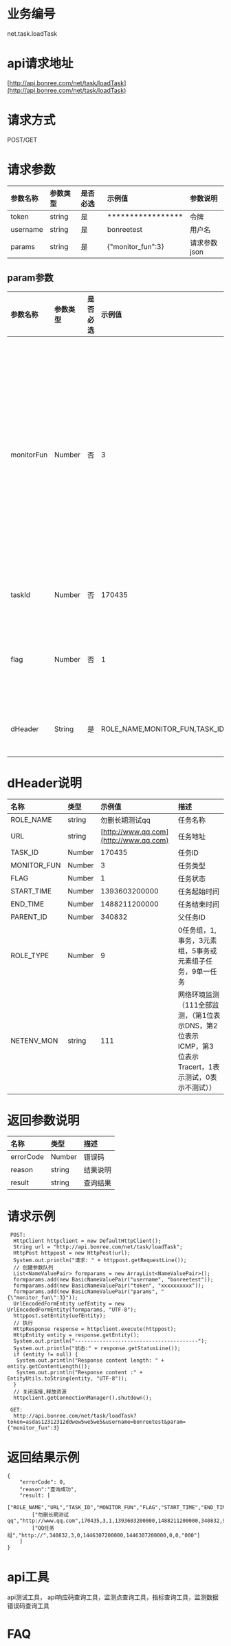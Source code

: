 # **业务编号**

net.task.loadTask

# **api请求地址**

[http://api.bonree.com/net/task/loadTask](http://api.bonree.com/net/task/loadTask)

# **请求方式**

POST/GET

# **请求参数**

| 参数名称 | 参数类型 | 是否必选 | 示例值 | 参数说明 |
| :--- | :--- | :--- | :--- | :--- |
| token | string | 是 | \*\*\*\*\*\*\*\*\*\*\*\*\*\*\*\*\* | 令牌 |
| username | string | 是 | bonreetest | 用户名 |
| params | string | 是 | {"monitor\_fun":3} | 请求参数json |

## **param参数**

| 参数名称 | 参数类型 | 是否必选 | 示例值 | 参数说明 |
| :--- | :--- | :--- | :--- | :--- |
| monitorFun | Number | 否 | 3 | 任务类型(多个","分割)0-网络 3-浏览 4-传输 5-流媒体 6-元素组 7-协议 9-事务 96-移动浏览 97-移动网络 98-移动协议 95-BMTP |
| taskId | Number | 否 | 170435 | 任务ID(多个","分割) |
| flag | Number | 否 | 1 | 任务状态；0-禁用，1-启用，9-结束 |
| dHeader | String | 是 | ROLE\_NAME,MONITOR\_FUN,TASK\_ID | 接口返回字段,配置\*返回全部 |

# **dHeader说明**

| 名称 | 类型 | 示例值 | 描述 |
| :--- | :--- | :--- | :--- |
| ROLE\_NAME | string | 勿删长期测试qq | 任务名称 |
| URL | string | [http://www.qq.com](http://www.qq.com) | 任务地址 |
| TASK\_ID | Number | 170435 | 任务ID |
| MONITOR\_FUN | Number | 3 | 任务类型 |
| FLAG | Number | 1 | 任务状态 |
| START\_TIME | Number | 1393603200000 | 任务起始时间 |
| END\_TIME | Number | 1488211200000 | 任务结束时间 |
| PARENT\_ID | Number | 340832 | 父任务ID |
| ROLE\_TYPE | Number | 9 | 0任务组，1,事务，3元素组，5事务或元素组子任务，9单一任务 |
| NETENV\_MON | string | 111 | 网络环境监测（111全部监测，（第1位表示DNS，第2位表示ICMP，第3位表示Tracert，1表示测试，0表示不测试）） |

# **返回参数说明**

| 名称 | 类型 | 描述 |
| :--- | :--- | :--- |
| errorCode | Number | 错误码 |
| reason | string | 结果说明 |
| result | string | 查询结果 |

# **请求示例**

```
 POST:
  HttpClient httpclient = new DefaultHttpClient();
  String url = "http://api.bonree.com/net/task/loadTask";
  HttpPost httppost = new HttpPost(url);
  System.out.println("请求: " + httppost.getRequestLine());
  // 创建参数队列
  List<NameValuePair> formparams = new ArrayList<NameValuePair>();
  formparams.add(new BasicNameValuePair("username", "bonreetest"));
  formparams.add(new BasicNameValuePair("token", "xxxxxxxxxx"));
  formparams.add(new BasicNameValuePair("params", "{\"monitor_fun\":3}"));
  UrlEncodedFormEntity uefEntity = new UrlEncodedFormEntity(formparams, "UTF-8");
  httppost.setEntity(uefEntity);
  // 执行
  HttpResponse response = httpclient.execute(httppost);
  HttpEntity entity = response.getEntity();
  System.out.println("----------------------------------------");
  System.out.println("状态:" + response.getStatusLine());
  if (entity != null) {
   System.out.println("Response content length: " + entity.getContentLength());
   System.out.println("Response content :" + EntityUtils.toString(entity, "UTF-8"));
  }
  // 关闭连接,释放资源
  httpclient.getConnectionManager().shutdown();

 GET:
  http://api.bonree.com/net/task/loadTask?token=asdas12312312ddwew5we5we5&username=bonreetest&param={"monitor_fun":3}
```

# **返回结果示例**

```
{
    "errorCode": 0,
    "reason":"查询成功",
    "result: [
        ["ROLE_NAME","URL","TASK_ID","MONITOR_FUN","FLAG","START_TIME","END_TIME","PARENT_ID","ROLE_TYPE","NETENV_MON"],
        ["勿删长期测试qq","http://www.qq.com",170435,3,1,1393603200000,1488211200000,340832,9,"111"],
        ["QQ任务组","http://",340832,3,0,1446307200000,1446307200000,0,0,"000"]
    ]
}
```

# **api工具**

api测试工具， api响应码查询工具，监测点查询工具，指标查询工具，监测数据错误码查询工具

# **FAQ**



